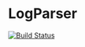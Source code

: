 # LogParser

[![Build Status](https://travis-ci.org/randyzwitch/LogParser.jl.svg?branch=master)](https://travis-ci.org/randyzwitch/LogParser.jl)
